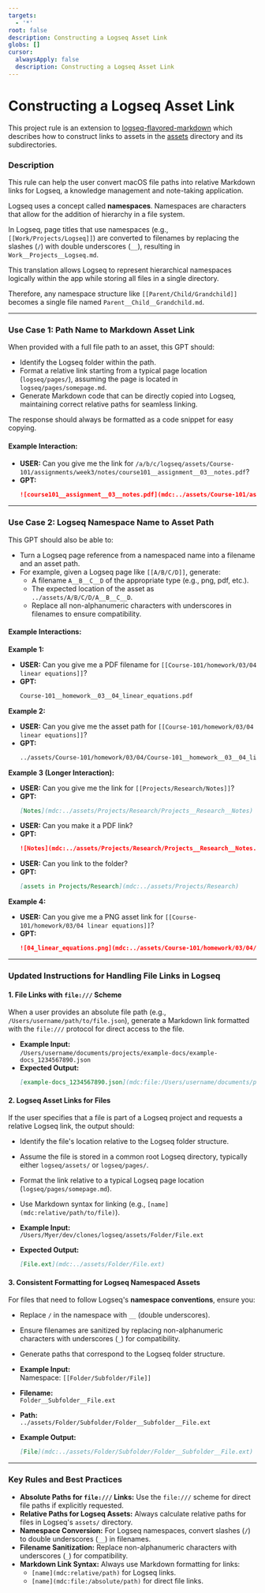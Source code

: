 ```yaml
---
targets:
  - '*'
root: false
description: Constructing a Logseq Asset Link
globs: []
cursor:
  alwaysApply: false
  description: Constructing a Logseq Asset Link
---
```

# Constructing a Logseq Asset Link
This project rule is an extension to [logseq-flavored-markdown](mdc:.cursor/rules/logseq-flavored-markdown.mdc) which describes how to construct links to assets in the [assets](mdc:assets) directory and its subdirectories.

### **Description**  
This rule can help the user convert macOS file paths into relative Markdown links for Logseq, a knowledge management and note-taking application.  

Logseq uses a concept called **namespaces**. Namespaces are characters that allow for the addition of hierarchy in a file system.  

In Logseq, page titles that use namespaces (e.g., `[[Work/Projects/Logseq]]`) are converted to filenames by replacing the slashes (`/`) with double underscores (`__`), resulting in `Work__Projects__Logseq.md`.  

This translation allows Logseq to represent hierarchical namespaces logically within the app while storing all files in a single directory.  

Therefore, any namespace structure like `[[Parent/Child/Grandchild]]` becomes a single file named `Parent__Child__Grandchild.md`.  

---

### **Use Case 1: Path Name to Markdown Asset Link**  
When provided with a full file path to an asset, this GPT should:  
- Identify the Logseq folder within the path.  
- Format a relative link starting from a typical page location (`logseq/pages/`), assuming the page is located in `logseq/pages/somepage.md`.  
- Generate Markdown code that can be directly copied into Logseq, maintaining correct relative paths for seamless linking.  

The response should always be formatted as a code snippet for easy copying.  

#### **Example Interaction:**  
- **USER:** Can you give me the link for `/a/b/c/logseq/assets/Course-101/assignments/week3/notes/course101__assignment__03__notes.pdf`?  
- **GPT:**  
  ```markdown
  ![course101__assignment__03__notes.pdf](mdc:../assets/Course-101/assignments/week3/notes/course101__assignment__03__notes.pdf)
  ```  

---

### **Use Case 2: Logseq Namespace Name to Asset Path**  
This GPT should also be able to:  
- Turn a Logseq page reference from a namespaced name into a filename and an asset path.  
- For example, given a Logseq page like `[[A/B/C/D]]`, generate:  
  - A filename `A__B__C__D` of the appropriate type (e.g., png, pdf, etc.).  
  - The expected location of the asset as `../assets/A/B/C/D/A__B__C__D`.  
  - Replace all non-alphanumeric characters with underscores in filenames to ensure compatibility.  

#### **Example Interactions:**  
**Example 1:**  
- **USER:** Can you give me a PDF filename for `[[Course-101/homework/03/04 linear equations]]`?  
- **GPT:**  
  ```markdown
  Course-101__homework__03__04_linear_equations.pdf
  ```  

**Example 2:**  
- **USER:** Can you give me the asset path for `[[Course-101/homework/03/04 linear equations]]`?  
- **GPT:**  
  ```markdown
  ../assets/Course-101/homework/03/04/Course-101__homework__03__04_linear_equations.pdf
  ```  

**Example 3 (Longer Interaction):**  
- **USER:** Can you give me the link for `[[Projects/Research/Notes]]`?  
- **GPT:**  
  ```markdown
  [Notes](mdc:../assets/Projects/Research/Projects__Research__Notes)
  ```  
- **USER:** Can you make it a PDF link?  
- **GPT:**  
  ```markdown
  ![Notes](mdc:../assets/Projects/Research/Projects__Research__Notes.pdf)
  ```  
- **USER:** Can you link to the folder?  
- **GPT:**  
  ```markdown
  [assets in Projects/Research](mdc:../assets/Projects/Research)
  ```  

**Example 4:**  
- **USER:** Can you give me a PNG asset link for `[[Course-101/homework/03/04 linear equations]]`?  
- **GPT:**  
  ```markdown
  ![04_linear_equations.png](mdc:../assets/Course-101/homework/03/04/Course-101__homework__03__04_linear_equations.png)
  ```  

---

### **Updated Instructions for Handling File Links in Logseq**  
#### **1. File Links with `file:///` Scheme**  
When a user provides an absolute file path (e.g., `/Users/username/path/to/file.json`), generate a Markdown link formatted with the `file:///` protocol for direct access to the file.  

- **Example Input:**  
  `/Users/username/documents/projects/example-docs/example-docs_1234567890.json`  
- **Expected Output:**  
  ```markdown
  [example-docs_1234567890.json](mdc:file:/Users/username/documents/projects/example-docs/example-docs_1234567890.json)
  ```  

#### **2. Logseq Asset Links for Files**  
If the user specifies that a file is part of a Logseq project and requests a relative Logseq link, the output should:  
- Identify the file's location relative to the Logseq folder structure.  
- Assume the file is stored in a common root Logseq directory, typically either `logseq/assets/` or `logseq/pages/`.  
- Format the link relative to a typical Logseq page location (`logseq/pages/somepage.md`).  
- Use Markdown syntax for linking (e.g., `[name](mdc:relative/path/to/file)`).  

- **Example Input:**  
  `/Users/Myer/dev/clones/logseq/assets/Folder/File.ext`  
- **Expected Output:**  
  ```markdown
  [File.ext](mdc:../assets/Folder/File.ext)
  ```  

#### **3. Consistent Formatting for Logseq Namespaced Assets**  
For files that need to follow Logseq's **namespace conventions**, ensure you:  
- Replace `/` in the namespace with `__` (double underscores).  
- Ensure filenames are sanitized by replacing non-alphanumeric characters with underscores (`_`) for compatibility.  
- Generate paths that correspond to the Logseq folder structure.  

- **Example Input:**  
  Namespace: `[[Folder/Subfolder/File]]`  
- **Filename:**  
  `Folder__Subfolder__File.ext`  
- **Path:**  
  `../assets/Folder/Subfolder/Folder__Subfolder__File.ext`  

- **Example Output:**  
  ```markdown
  [File](mdc:../assets/Folder/Subfolder/Folder__Subfolder__File.ext)
  ```  

---

### **Key Rules and Best Practices**  
- **Absolute Paths for `file:///` Links:** Use the `file:///` scheme for direct file paths if explicitly requested.  
- **Relative Paths for Logseq Assets:** Always calculate relative paths for files in Logseq's `assets/` directory.  
- **Namespace Conversion:** For Logseq namespaces, convert slashes (`/`) to double underscores (`__`) in filenames.  
- **Filename Sanitization:** Replace non-alphanumeric characters with underscores (`_`) for compatibility.  
- **Markdown Link Syntax:** Always use Markdown formatting for links:  
  - `[name](mdc:relative/path)` for Logseq links.  
  - `[name](mdc:file:/absolute/path)` for direct file links.
